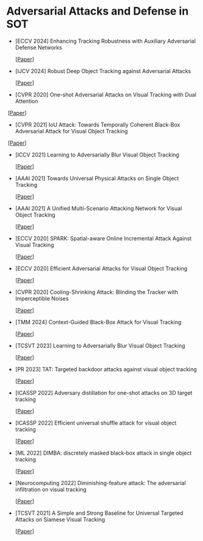 # Adversarial Attacks and Defense in SOT

- [ECCV 2024] Enhancing Tracking Robustness with Auxiliary Adversarial Defense Networks

  [[Paper](https://www.ecva.net/papers/eccv_2024/papers_ECCV/papers/06271.pdf)] 

- [IJCV 2024] Robust Deep Object Tracking against Adversarial Attacks

  [[Paper](https://vision.sjtu.edu.cn/files/ijcv24_rtaa_.pdf)]

- [CVPR 2020] One-shot Adversarial Attacks on Visual Tracking with Dual Attention

​	  [[Paper](https://openaccess.thecvf.com/content_CVPR_2020/papers/Chen_One-Shot_Adversarial_Attacks_on_Visual_Tracking_With_Dual_Attention_CVPR_2020_paper.pdf)]

- [CVPR 2021] IoU Attack: Towards Temporally Coherent Black-Box Adversarial Attack for Visual Object Tracking

​		[[Paper](https://openaccess.thecvf.com/content/CVPR2021/papers/Jia_IoU_Attack_Towards_Temporally_Coherent_Black-Box_Adversarial_Attack_for_Visual_CVPR_2021_paper.pdf)]

- [ICCV 2021] Learning to Adversarially Blur Visual Object Tracking

  [[Paper](https://openaccess.thecvf.com/content/ICCV2021/papers/Guo_Learning_To_Adversarially_Blur_Visual_Object_Tracking_ICCV_2021_paper.pdf)]

- [AAAI 2021]  Towards Universal Physical Attacks on Single Object Tracking

  [[Paper](https://ojs.aaai.org/index.php/AAAI/article/view/16211)]

- [AAAI 2021] A Unified Multi-Scenario Attacking Network for Visual Object Tracking

  [[Paper](https://ojs.aaai.org/index.php/AAAI/article/view/16195)]  

- [ECCV 2020] SPARK: Spatial-aware Online Incremental Attack Against Visual Tracking

  [[Paper](https://arxiv.org/pdf/1910.08681)]

- [ECCV 2020] Efficient Adversarial Attacks for Visual Object Tracking

  [[Paper](https://arxiv.org/pdf/2008.00217)]

- [CVPR 2020] Cooling-Shrinking Attack: Blinding the Tracker with Imperceptible Noises

  [[Paper](https://openaccess.thecvf.com/content_CVPR_2020/papers/Yan_Cooling-Shrinking_Attack_Blinding_the_Tracker_With_Imperceptible_Noises_CVPR_2020_paper.pdf)]

  

- [TMM 2024]  Context-Guided Black-Box Attack for Visual Tracking

  [[Paper](https://ieeexplore.ieee.org/abstract/document/10489919)]

- [TCSVT 2023] Learning to Adversarially Blur Visual Object Tracking

  [[Paper](https://openaccess.thecvf.com/content/ICCV2021/papers/Guo_Learning_To_Adversarially_Blur_Visual_Object_Tracking_ICCV_2021_paper.pdf)]

- [PR 2023] TAT:  Targeted  backdoor  attacks  against  visual  object  tracking 

  [[Paper](https://www.sciencedirect.com/science/article/abs/pii/S0031320323003308)] 

- [ICASSP 2022]  Adversary distillation for one-shot attacks on 3D target tracking

  [[Paper](https://ieeexplore.ieee.org/abstract/document/9747080)]

- [ICASSP 2022]  Efficient universal shuffle attack for visual object tracking

  [[Paper](https://ieeexplore.ieee.org/abstract/document/9747773)]

- [ML 2022]  DIMBA: discretely masked black‑box attack in single object  tracking

  [[Paper](https://link.springer.com/content/pdf/10.1007/s10994-022-06252-2.pdf)]

- [Neurocomputing 2022]  Diminishing-feature attack: The adversarial infiltration on visual tracking

  [[Paper](https://www.sciencedirect.com/science/article/abs/pii/S0925231222010633)] 

- [TCSVT 2021] A Simple and Strong Baseline for Universal Targeted Attacks on Siamese Visual Tracking

  [[Paper](https://arxiv.org/pdf/2105.02480)]

  